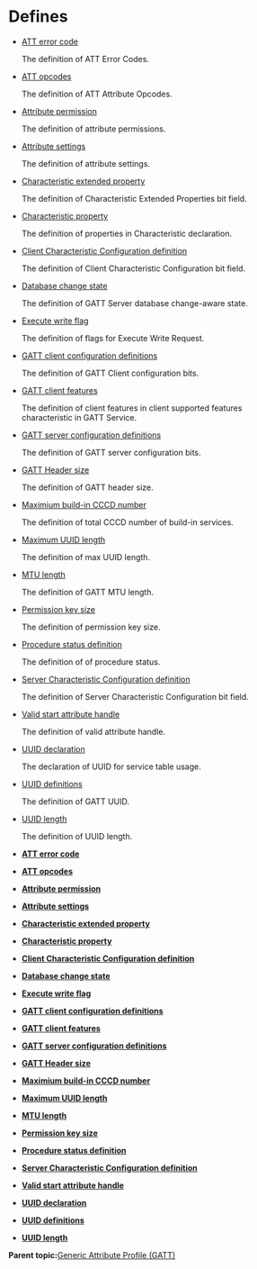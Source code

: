 # Defines

-   [ATT error code](GUID-DF065B2A-A0F7-4C47-9C32-E9DAAD615479.md)

    The definition of ATT Error Codes.

-   [ATT opcodes](GUID-0B817A0F-1AA2-42B6-B93A-41A883437B34.md)

    The definition of ATT Attribute Opcodes.

-   [Attribute permission](GUID-D147991D-9826-4854-8566-A8EA7BE31159.md)

    The definition of attribute permissions.

-   [Attribute settings](GUID-C17EB9D8-56A4-42DE-BB36-DBB302B23C5F.md)

    The definition of attribute settings.

-   [Characteristic extended property](GUID-ADCD2988-C88C-4139-93C9-BC07CAADBB89.md)

    The definition of Characteristic Extended Properties bit field.

-   [Characteristic property](GUID-C8760792-8A0C-4A74-AAD3-88DACDB666EB.md)

    The definition of properties in Characteristic declaration.

-   [Client Characteristic Configuration definition](GUID-DA453640-EE40-4E70-BCF5-52C3E6D86067.md)

    The definition of Client Characteristic Configuration bit field.

-   [Database change state](GUID-BFF584FB-C563-4D8C-8770-ECC616BEBE1C.md)

    The definition of GATT Server database change-aware state.

-   [Execute write flag](GUID-7BF1A469-FF25-4B96-A00D-37950A19F64B.md)

    The definition of flags for Execute Write Request.

-   [GATT client configuration definitions](GUID-CFCEB3D4-39E4-48A5-AC88-38CAF7E2D92F.md)

    The definition of GATT Client configuration bits.

-   [GATT client features](GUID-779F698C-5BB2-4867-8B62-E6BFC9EEB9BB.md)

    The definition of client features in client supported features characteristic in GATT Service.

-   [GATT server configuration definitions](GUID-C77398F0-F757-4879-8505-6D7D6A49A901.md)

    The definition of GATT server configuration bits.

-   [GATT Header size](GUID-6C42FDF7-8049-42C6-869F-D3034A3AFACE.md)

    The definition of GATT header size.

-   [Maximium build-in CCCD number](GUID-4411CE90-AAB4-4A06-AF8F-829C402C6F93.md)

    The definition of total CCCD number of build-in services.

-   [Maximum UUID length](GUID-14DD90E5-3708-4A5D-9B5E-16DEE8404708.md)

    The definition of max UUID length.

-   [MTU length](GUID-EBB04E28-2F7B-4DCA-B435-54B0F855531E.md)

    The definition of GATT MTU length.

-   [Permission key size](GUID-78FECE22-2320-4806-A2BA-E6745713B058.md)

    The definition of permission key size.

-   [Procedure status definition](GUID-9BD44B68-1DF0-497B-8AF2-AF07BD9BB2A9.md)

    The definition of of procedure status.

-   [Server Characteristic Configuration definition](GUID-60FB96F3-4D77-4D0A-B04C-78F8D41A1E6E.md)

    The definition of Server Characteristic Configuration bit field.

-   [Valid start attribute handle](GUID-EEB11BD0-70C3-4883-B180-40EE234FAF7B.md)

    The definition of valid attribute handle.

-   [UUID declaration](GUID-1F9302A7-7B95-4768-BEC4-53FEE62E6450.md)

    The declaration of UUID for service table usage.

-   [UUID definitions](GUID-7BB4BE61-0E3D-4EB6-B590-42A9456AB31A.md)

    The definition of GATT UUID.

-   [UUID length](GUID-5A753849-5CF6-48B2-B1B4-CC7F048C0177.md)

    The definition of UUID length.


-   **[ATT error code](GUID-DF065B2A-A0F7-4C47-9C32-E9DAAD615479.md)**  

-   **[ATT opcodes](GUID-0B817A0F-1AA2-42B6-B93A-41A883437B34.md)**  

-   **[Attribute permission](GUID-D147991D-9826-4854-8566-A8EA7BE31159.md)**  

-   **[Attribute settings](GUID-C17EB9D8-56A4-42DE-BB36-DBB302B23C5F.md)**  

-   **[Characteristic extended property](GUID-ADCD2988-C88C-4139-93C9-BC07CAADBB89.md)**  

-   **[Characteristic property](GUID-C8760792-8A0C-4A74-AAD3-88DACDB666EB.md)**  

-   **[Client Characteristic Configuration definition](GUID-DA453640-EE40-4E70-BCF5-52C3E6D86067.md)**  

-   **[Database change state](GUID-BFF584FB-C563-4D8C-8770-ECC616BEBE1C.md)**  

-   **[Execute write flag](GUID-7BF1A469-FF25-4B96-A00D-37950A19F64B.md)**  

-   **[GATT client configuration definitions](GUID-CFCEB3D4-39E4-48A5-AC88-38CAF7E2D92F.md)**  

-   **[GATT client features](GUID-779F698C-5BB2-4867-8B62-E6BFC9EEB9BB.md)**  

-   **[GATT server configuration definitions](GUID-C77398F0-F757-4879-8505-6D7D6A49A901.md)**  

-   **[GATT Header size](GUID-6C42FDF7-8049-42C6-869F-D3034A3AFACE.md)**  

-   **[Maximium build-in CCCD number](GUID-4411CE90-AAB4-4A06-AF8F-829C402C6F93.md)**  

-   **[Maximum UUID length](GUID-14DD90E5-3708-4A5D-9B5E-16DEE8404708.md)**  

-   **[MTU length](GUID-EBB04E28-2F7B-4DCA-B435-54B0F855531E.md)**  

-   **[Permission key size](GUID-78FECE22-2320-4806-A2BA-E6745713B058.md)**  

-   **[Procedure status definition](GUID-9BD44B68-1DF0-497B-8AF2-AF07BD9BB2A9.md)**  

-   **[Server Characteristic Configuration definition](GUID-60FB96F3-4D77-4D0A-B04C-78F8D41A1E6E.md)**  

-   **[Valid start attribute handle](GUID-EEB11BD0-70C3-4883-B180-40EE234FAF7B.md)**  

-   **[UUID declaration](GUID-1F9302A7-7B95-4768-BEC4-53FEE62E6450.md)**  

-   **[UUID definitions](GUID-7BB4BE61-0E3D-4EB6-B590-42A9456AB31A.md)**  

-   **[UUID length](GUID-5A753849-5CF6-48B2-B1B4-CC7F048C0177.md)**  


**Parent topic:**[Generic Attribute Profile \(GATT\)](GUID-68F36419-BE17-4BBA-AC40-950ED8B4956A.md)

